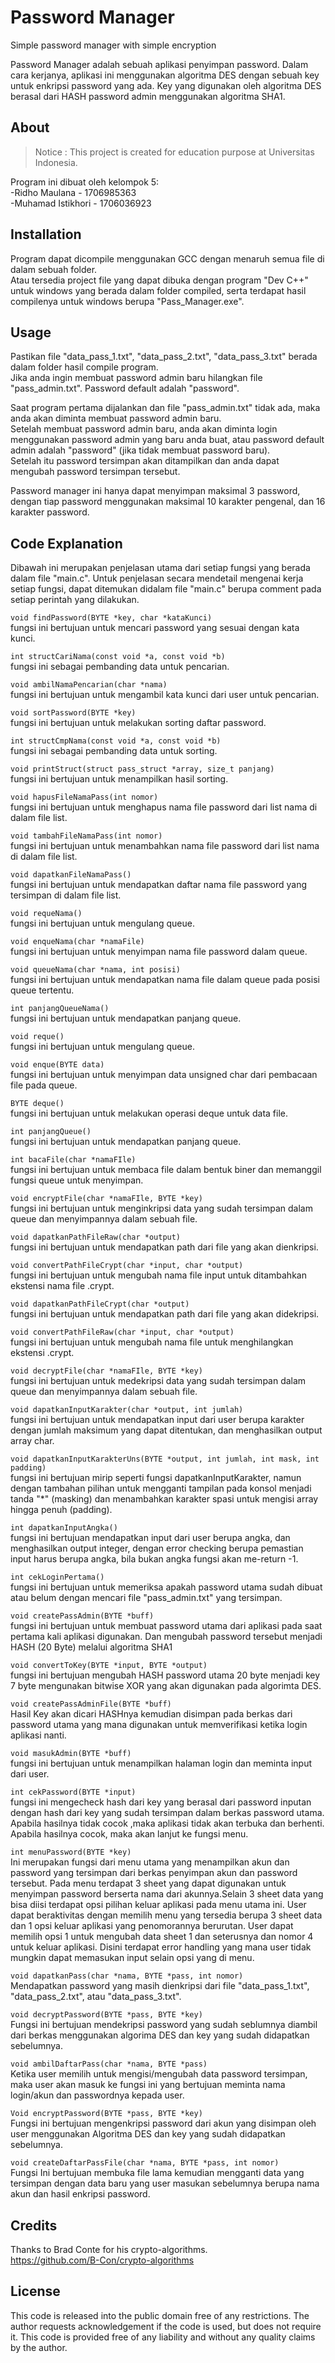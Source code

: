 # Password Manager
Simple password manager with simple encryption

Password Manager adalah sebuah aplikasi penyimpan password. Dalam cara kerjanya, aplikasi ini menggunakan algoritma DES dengan sebuah key untuk enkripsi password yang ada. Key yang digunakan oleh algoritma DES berasal dari HASH password admin menggunakan algoritma SHA1.

## About
>Notice : This project is created for education purpose at Universitas Indonesia.

Program ini dibuat oleh kelompok 5:  
-Ridho Maulana - 1706985363  
-Muhamad Istikhori - 1706036923

## Installation
Program dapat dicompile menggunakan GCC dengan menaruh semua file di dalam sebuah folder.  
Atau tersedia project file yang dapat dibuka dengan program "Dev C++" untuk windows yang berada dalam folder compiled, serta terdapat hasil compilenya untuk windows berupa "Pass_Manager.exe".

## Usage
Pastikan file "data_pass_1.txt", "data_pass_2.txt", "data_pass_3.txt" berada dalam folder hasil compile program.  
Jika anda ingin membuat password admin baru hilangkan file "pass_admin.txt". Password default adalah "password".

Saat program pertama dijalankan dan file "pass_admin.txt" tidak ada, maka anda akan diminta membuat password admin baru.  
Setelah membuat password admin baru, anda akan diminta login menggunakan password admin yang baru anda buat, atau password default admin adalah "password" (jika tidak membuat password baru).  
Setelah itu password tersimpan akan ditampilkan dan anda dapat mengubah password tersimpan tersebut.

Password manager ini hanya dapat menyimpan maksimal 3 password, dengan tiap password menggunakan maksimal 10 karakter pengenal, dan 16 karakter password.

## Code Explanation
Dibawah ini merupakan penjelasan utama dari setiap fungsi yang berada dalam file "main.c". Untuk penjelasan secara mendetail mengenai kerja setiap fungsi, dapat ditemukan didalam file "main.c" berupa comment pada setiap perintah yang dilakukan.

`void findPassword(BYTE *key, char *kataKunci)`  
fungsi ini bertujuan untuk mencari password yang sesuai dengan kata kunci.

`int structCariNama(const void *a, const void *b)`  
fungsi ini sebagai pembanding data untuk pencarian.

`void ambilNamaPencarian(char *nama)`  
fungsi ini bertujuan untuk mengambil kata kunci dari user untuk pencarian.

`void sortPassword(BYTE *key)`  
fungsi ini bertujuan untuk melakukan sorting daftar password.

`int structCmpNama(const void *a, const void *b)`  
fungsi ini sebagai pembanding data untuk sorting.

`void printStruct(struct pass_struct *array, size_t panjang)`  
fungsi ini bertujuan untuk menampilkan hasil sorting.

`void hapusFileNamaPass(int nomor)`  
fungsi ini bertujuan untuk menghapus nama file password dari list nama di dalam file list.

`void tambahFileNamaPass(int nomor)`  
fungsi ini bertujuan untuk menambahkan nama file password dari list nama di dalam file list.

`void dapatkanFileNamaPass()`  
fungsi ini bertujuan untuk mendapatkan daftar nama file password yang tersimpan di dalam file list.

`void requeNama()`  
fungsi ini bertujuan untuk mengulang queue.

`void enqueNama(char *namaFile)`  
fungsi ini bertujuan untuk menyimpan nama file password dalam queue.

`void queueNama(char *nama, int posisi)`  
fungsi ini bertujuan untuk mendapatkan nama file dalam queue pada posisi queue tertentu.

`int panjangQueueNama()`  
fungsi ini bertujuan untuk mendapatkan panjang queue.

`void reque()`  
fungsi ini bertujuan untuk mengulang queue.

`void enque(BYTE data)`  
fungsi ini bertujuan untuk menyimpan data unsigned char dari pembacaan file pada queue.

`BYTE deque()`  
fungsi ini bertujuan untuk melakukan operasi deque untuk data file.

`int panjangQueue()`  
fungsi ini bertujuan untuk mendapatkan panjang queue.

`int bacaFile(char *namaFIle)`  
fungsi ini bertujuan untuk membaca file dalam bentuk biner dan memanggil fungsi queue untuk menyimpan.

`void encryptFile(char *namaFIle, BYTE *key)`  
fungsi ini bertujuan untuk menginkripsi data yang sudah tersimpan dalam queue dan menyimpannya dalam sebuah file.

`void dapatkanPathFileRaw(char *output)`  
fungsi ini bertujuan untuk mendapatkan path dari file yang akan dienkripsi.

`void convertPathFileCrypt(char *input, char *output)`  
fungsi ini bertujuan untuk mengubah nama file input untuk ditambahkan ekstensi nama file .crypt.

`void dapatkanPathFileCrypt(char *output)`  
fungsi ini bertujuan untuk mendapatkan path dari file yang akan didekripsi.

`void convertPathFileRaw(char *input, char *output)`  
fungsi ini bertujuan untuk mengubah nama file untuk menghilangkan ekstensi .crypt.

`void decryptFile(char *namaFIle, BYTE *key)`  
fungsi ini bertujuan untuk medekripsi data yang sudah tersimpan dalam queue dan menyimpannya dalam sebuah file.

`void dapatkanInputKarakter(char *output, int jumlah)`  
fungsi ini bertujuan untuk mendapatkan input dari user berupa karakter dengan jumlah maksimum yang dapat ditentukan, dan menghasilkan output array char.

`void dapatkanInputKarakterUns(BYTE *output, int jumlah, int mask, int padding)`   
fungsi ini bertujuan mirip seperti fungsi dapatkanInputKarakter, namun dengan tambahan pilihan untuk mengganti tampilan pada konsol menjadi tanda "\*" (masking) dan menambahkan karakter spasi untuk mengisi array hingga penuh (padding).

`int dapatkanInputAngka()`  
fungsi ini bertujuan mendapatkan input dari user berupa angka, dan menghasilkan output integer, dengan error checking berupa pemastian input harus berupa angka, bila bukan angka fungsi akan me-return -1.

`int cekLoginPertama()`  
fungsi ini bertujuan untuk memeriksa apakah password utama sudah dibuat atau belum dengan mencari file "pass_admin.txt" yang tersimpan.

`void createPassAdmin(BYTE *buff)`  
fungsi ini bertujuan untuk membuat password utama dari aplikasi pada saat pertama kali aplikasi digunakan. Dan mengubah password tersebut menjadi HASH (20 Byte) melalui algoritma SHA1

`void convertToKey(BYTE *input, BYTE *output)`  
fungsi ini bertujuan mengubah HASH password utama 20 byte menjadi key 7 byte mengunakan bitwise XOR yang akan digunakan pada algorimta DES.

`void createPassAdminFile(BYTE *buff)`  
Hasil Key akan dicari HASHnya kemudian disimpan pada berkas dari password utama yang mana digunakan untuk memverifikasi ketika login aplikasi nanti.

`void masukAdmin(BYTE *buff)`  
fungsi ini bertujuan untuk menampilkan halaman login dan meminta input dari user.

`int cekPassword(BYTE *input)`  
fungsi ini mengecheck hash dari key yang berasal dari password inputan dengan hash dari key yang sudah tersimpan dalam berkas password utama. Apabila hasilnya tidak cocok ,maka aplikasi tidak akan terbuka dan berhenti. Apabila hasilnya cocok, maka akan lanjut ke fungsi menu.

`int menuPassword(BYTE *key)`  
Ini merupakan fungsi dari menu utama yang menampilkan akun dan password yang tersimpan dari berkas penyimpan akun dan password tersebut. Pada menu terdapat 3 sheet yang dapat digunakan untuk menyimpan password berserta nama dari akunnya.Selain 3 sheet data yang bisa diisi terdapat opsi pilihan keluar aplikasi pada menu utama ini. User dapat beraktivitas dengan memilih menu yang tersedia berupa 3 sheet data dan 1 opsi keluar aplikasi yang penomorannya berurutan. User dapat memilih opsi 1 untuk mengubah data sheet 1 dan seterusnya dan nomor 4 untuk keluar aplikasi. Disini terdapat error handling yang mana user tidak mungkin dapat memasukan input selain opsi yang di menu.

`void dapatkanPass(char *nama, BYTE *pass, int nomor)`  
Mendapatkan password yang masih dienkripsi dari file "data_pass_1.txt", "data_pass_2.txt", atau "data_pass_3.txt".

`void decryptPassword(BYTE *pass, BYTE *key)`  
Fungsi ini bertujuan mendekripsi password yang sudah seblumnya diambil dari berkas menggunakan algorima DES dan key yang sudah didapatkan sebelumnya.

`void ambilDaftarPass(char *nama, BYTE *pass)`  
Ketika user memilih untuk mengisi/mengubah data password tersimpan, maka user akan masuk ke fungsi ini yang bertujuan meminta nama login/akun dan passwordnya kepada user.

`Void encryptPassword(BYTE *pass, BYTE *key)`  
Fungsi ini bertujuan mengenkripsi password dari akun yang disimpan oleh user menggunakan Algoritma DES dan key yang sudah didapatkan sebelumnya.

`void createDaftarPassFile(char *nama, BYTE *pass, int nomor)`  
Fungsi Ini bertujuan membuka file lama kemudian mengganti data yang tersimpan dengan data baru yang user masukan sebelumnya berupa nama akun dan hasil enkripsi password.

## Credits
Thanks to Brad Conte for his crypto-algorithms.  
https://github.com/B-Con/crypto-algorithms

## License
This code is released into the public domain free of any restrictions. The author requests acknowledgement if the code is used, but does not require it. This code is provided free of any liability and without any quality claims by the author.
